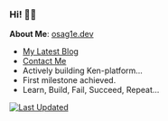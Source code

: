### Hi! 👋🏾 

**About Me**: [osag1e.dev](https://osag1e.dev/about)
- [My Latest Blog](https://osag1e.dev/posts)
- [Contact Me](https://contact.osag1e.dev/)
- Actively building Ken-platform...
- First milestone achieved. 
- Learn, Build, Fail, Succeed, Repeat...

[![Last Updated](https://img.shields.io/badge/Last%20Updated-September%2027%2C%202024-brightgreen)](https://github.com/osag1e/osag1e/)

